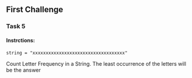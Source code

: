 ## First Challenge

### Task 5
#### __Instrctions:__
`string = "xxxxxxxxxxxxxxxxxxxxxxxxxxxxxxxxxxx"`

Count Letter Frequency in a String. The least occurrence of the letters will be the answer
